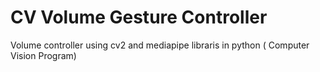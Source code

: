 # CV Volume Gesture Controller
Volume controller using cv2 and mediapipe libraris  in python ( Computer Vision Program)
